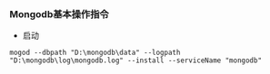 ### Mongodb基本操作指令
  * 启动
  ```
  mogod --dbpath "D:\mongodb\data" --logpath "D:\mongodb\log\mongodb.log" --install --serviceName "mongodb"
  ```
